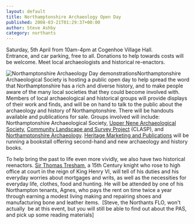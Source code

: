 ```yaml
---
layout: default
title: Northamptonshire Archaeology Open Day
published: 2008-03-21T01:29:37+00:00
author: Steve Ashby
category: northants
---
```

Saturday, 5th April from 10am-4pm at Cogenhoe Village Hall.  
Entrance, and car parking, free to all. Donations to help towards costs will be welcome. Meet local archaeologists and historical re-enactors.

![Northamptonshire Archaeology Day demonstrations](http://www.jwaller.co.uk/nas/images/openDayDemonstrations.jpg)Northamptonshire Archaeological Society is hosting a public open day to help spread the word that Northamptonshire has a rich and diverse history, and to make people aware of the many local societies that they could become involved with. Members of local archaeological and historical groups will provide displays of their work and finds, and will be on hand to talk to the public about the archaeology and history of Northamptonshire. There will be handouts available and publications for sale. Groups involved will include: Northamptonshire Archaeological Society, [Upper Nene Archaeological Society](http://www.unas.org.uk/), [Community Landscape and Survey Project](http://www.claspweb.org.uk/) (CLASP), and [Northamptonshire Archaeology](http://www.northantsarchaeology.co.uk/). [Heritage Marketing and Publications](http://www.heritagemp.com/) will be running a bookstall offering second-hand and new archaeology and history books.

To help bring the past to life even more vividly, we also have two historical reenactors. [Sir Thomas Tresham](http://www.nationaltrust.org.uk/main/w-vh/w-visits/w-findaplace/w-lyvedennewbield/w-lyvedennewbield-history/w-lyvedennewbield-history-thomas_tresham.htm), a 15th Century knight who rose to high office at court in the reign of King Henry VI, will tell of his duties and his everyday worries about mortgages and writs, as well as the necessities for everyday life, clothes, food and hunting. He will be attended by one of his Northampton tenants, Agnes, who pays the rent on time twice a year through earning a modest living making and repairing shoes and manufacturing bone and leather items.  \[Steve, the Northants FLO, won't actually  be at this event, but you will still be able to find out about the PAS, and pick up some reading materials\]
